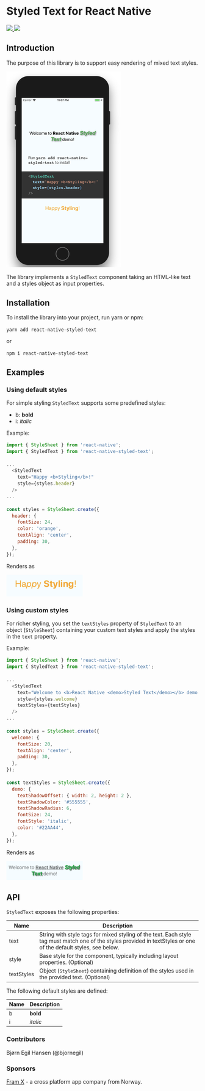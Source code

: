 # Styled Text for React Native

<a href="https://www.npmjs.com/package/react-native-styled-text">
  <img src="https://img.shields.io/npm/v/react-native-styled-text.svg?style=flat-square">
</a>
<a href="https://opensource.org/licenses/MIT"><img src="https://img.shields.io/badge/License-MIT-blue.svg"></a>

## Introduction
The purpose of this library is to support easy rendering of mixed text styles.

<img src="https://github.com/fram-x/react-native-styled-text/raw/develop/docs/example.png" width="300">

The library implements a `StyledText` component taking an HTML-like text and a styles object as input properties.

## Installation
To install the library into your project, run yarn or npm:

`yarn add react-native-styled-text`

or

`npm i react-native-styled-text`

## Examples

### Using default styles
For simple styling `StyledText` supports some predefined styles: 

* b: **bold**
* i: *italic*

Example:

```javascript
import { StyleSheet } from 'react-native';
import { StyledText } from 'react-native-styled-text';

...
  <StyledText
    text="Happy <b>Styling</b>!"
    style={styles.header}
  />
...

const styles = StyleSheet.create({
  header: {
    fontSize: 24,
    color: 'orange',
    textAlign: 'center',
    padding: 30,
  },
});

```

Renders as

<img src="https://github.com/fram-x/react-native-styled-text/raw/develop/docs/happyStyling.png" width="200">

### Using custom styles
For richer styling, you set the `textStyles` property of `StyledText` to an object (`StyleSheet`) containing your custom text styles and apply the styles in the `text` property.

Example:

```javascript
import { StyleSheet } from 'react-native';
import { StyledText } from 'react-native-styled-text';

...
  <StyledText 
    text="Welcome to <b>React Native <demo>Styled Text</demo></b> demo!"
    style={styles.welcome}
    textStyles={textStyles}
  />
...

const styles = StyleSheet.create({
  welcome: {
    fontSize: 20,
    textAlign: 'center',
    padding: 30,
  },
});

const textStyles = StyleSheet.create({
  demo: {
    textShadowOffset: { width: 2, height: 2 },
    textShadowColor: '#555555',
    textShadowRadius: 6,
    fontSize: 24,
    fontStyle: 'italic',
    color: '#22AA44',
  },
});

```

Renders as

<img src="https://github.com/fram-x/react-native-styled-text/raw/develop/docs/welcome.png" width="200">


## API
`StyledText` exposes the following properties:

| Name | Description |
| ---- | ----------- |
| text | String with style tags for mixed styling of the text. Each style tag must match one of the styles provided in textStyles or one of the default styles, see below. |
| style | Base style for the component, typically including layout properties. (Optional) |
| textStyles | Object (`StyleSheet`) containing definition of the styles used in the provided text. (Optional) |

The following default styles are defined:

| Name | Description |
| ---- | ----------- |
| b | **bold** |
| i | *italic* |



### Contributors
Bjørn Egil Hansen (@bjornegil)

### Sponsors
[Fram X](https://framx.no) - a cross platform app company from Norway. 